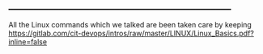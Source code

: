 ## ____________________________________________

All the Linux commands which we talked are been taken care by keeping 
https://gitlab.com/cit-devops/intros/raw/master/LINUX/Linux_Basics.pdf?inline=false